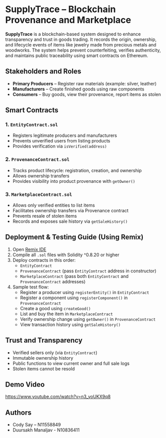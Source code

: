 # SupplyTrace – Blockchain Provenance and Marketplace

**SupplyTrace** is a blockchain-based system designed to enhance transparency and trust in goods trading. It records the origin, ownership, and lifecycle events of items like jewelry made from precious metals and woodworks. The system helps prevent counterfeiting, verifies authenticity, and maintains public traceability using smart contracts on Ethereum.

## Stakeholders and Roles

- **Primary Producers** – Register raw materials (example: silver, leather)
- **Manufacturers** – Create finished goods using raw components
- **Consumers** – Buy goods, view their provenance, report items as stolen

## Smart Contracts

### 1. `EntityContract.sol`
- Registers legitimate producers and manufacturers
- Prevents unverified users from listing products
- Provides verification via `isVerified(address)`

### 2. `ProvenanceContract.sol`
- Tracks product lifecycle: registration, creation, and ownership
- Allows ownership transfers
- Provides visibility into product provenance with `getOwner()`

### 3. `MarketplaceContract.sol`
- Allows only verified entities to list items
- Facilitates ownership transfers via Provenance contract
- Prevents resale of stolen items
- Records and exposes sale history via `getSaleHistory()`
## Deployment & Testing Guide (Using Remix)

1. Open [Remix IDE](https://remix.ethereum.org/)
2. Compile all `.sol` files with Solidity ^0.8.20 or higher
3. Deploy contracts in this order:
   - `EntityContract`
   - `ProvenanceContract` (pass `EntityContract` address in constructor)
   - `MarketplaceContract` (pass both `EntityContract` and `ProvenanceContract` addresses)
4. Sample test flow:
   - Register a producer using `registerEntity()` in `EntityContract`
   - Register a component using `registerComponent()` in `ProvenanceContract`
   - Create a good using `createGood()`
   - List and buy the item in `MarketplaceContract`
   - Verify ownership change using `getOwner()` in `ProvenanceContract`
   - View transaction history using `getSaleHistory()`

## Trust and Transparency

- Verified sellers only (via `EntityContract`)
- Immutable ownership history
- Public functions to view current owner and full sale logs
- Stolen items cannot be resold

## Demo Video

https://www.youtube.com/watch?v=n3_yoUKX9q8

## Authors

- Cody Say – N11558849
- Duursakh Manaljav - N10836411
